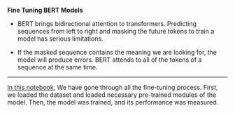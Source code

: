 **Fine Tuning BERT Models**

- BERT brings bidirectional attention to transformers. Predicting sequences from left to right and masking the future tokens to train a model has serious limitations. 

- If the masked sequence contains the meaning we are looking for, the model will produce errors. BERT attends to all of the tokens of a sequence at the same time.

------

[In this notebook](https://github.com/regmi-saugat/TRANSFORMERS/blob/main/Transformer%20for%20NLP/02.FineTuning%20BERT%20Model/BERT_FineTuning.ipynb), We have gone through all the fine-tuning process. First, we loaded the dataset and loaded necessary pre-trained modules of the model. Then, the model was trained, and its performance was measured.

